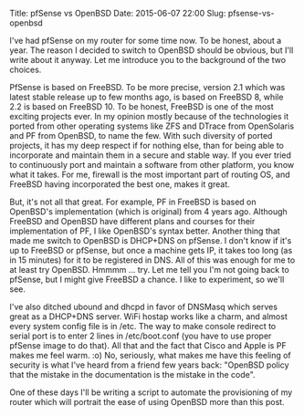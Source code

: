 Title: pfSense vs OpenBSD
Date: 2015-06-07 22:00
Slug: pfsense-vs-openbsd


I've had pfSense on my router for some time now. To be honest, about a year. The
reason I decided to switch to OpenBSD should be obvious, but I'll write about it
anyway. Let me introduce you to the background of the two choices.

PfSense is based on FreeBSD. To be more precise, version 2.1 which was latest
stable release up to few months ago, is based on FreeBSD 8, while 2.2 is based
on FreeBSD 10. To be honest, FreeBSD is one of the most exciting projects ever.
In my opinion mostly because of the technologies it ported from other operating
systems like ZFS and DTrace from OpenSolaris and PF from OpenBSD, to name the
few. With such diversity of ported projects, it has my deep respect if for
nothing else, than for being able to incorporate and maintain them in a secure
and stable way. If you ever tried to continuously port and maintain a software
from other platform, you know what it takes. For me, firewall is the most
important part of routing OS, and FreeBSD having incorporated the best one,
makes it great.

But, it's not all that great. For example, PF in FreeBSD is based on OpenBSD's
implementation (which is original) from 4 years ago. Although FreeBSD and
OpenBSD have different plans and courses for their implementation of PF, I like
OpenBSD's syntax better. Another thing that made me switch to OpenBSD is DHCP+DNS
on pfSense. I don't know if it's up to FreeBSD or pfSense, but once a machine
gets IP, it takes too long (as in 15 minutes) for it to be registered in DNS.
All of this was enough for me to at least try OpenBSD. Hmmmm ... try. Let me
tell you I'm not going back to pfSense, but I might give FreeBSD a chance. I like
to experiment, so we'll see.

I've also ditched ubound and dhcpd in favor of DNSMasq which serves great as a
DHCP+DNS server. WiFi hostap works like a charm, and almost every system config
file is in /etc. The way to make console redirect to serial port is to enter 2
lines in /etc/boot.conf (you have to use proper pfSense image to do that). All
that and the fact that Cisco and Apple is PF makes me feel warm. :o) No,
seriously, what makes me have this feeling of security is what I've heard from
a friend few years back: "OpenBSD policy that the mistake in the documentation
is the mistake in the code".

One of these days I'll be writing a script to automate the provisioning of my
router which will portrait the ease of using OpenBSD more than this post.
